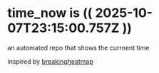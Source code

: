 # time_now is (( 2025-10-07T23:15:00.757Z ))

an automated repo that shows the currnent time

inspired by [breakingheatmap](https://github.com/breakingheatmap/breakingheatmap)
